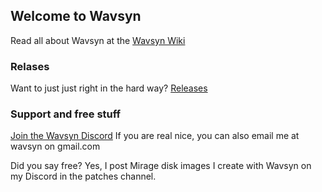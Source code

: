 ## Welcome to Wavsyn

Read all about Wavsyn at the [Wavsyn Wiki](https://github.com/mogrifier/wavsyn/wiki)

### Relases

Want to just just right in the hard way? [Releases](https://github.com/mogrifier/wavsyn/releases)

### Support and free stuff

[Join the Wavsyn Discord](https://discord.gg/MSzvZ7acVe)
If you are real nice, you can also email me at wavsyn on gmail.com

Did you say free? Yes, I post Mirage disk images I create with Wavsyn on my Discord in the patches channel.


